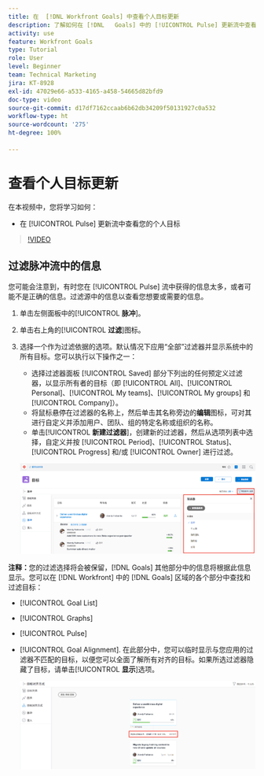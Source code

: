 ```yaml
---
title: 在  [!DNL Workfront Goals] 中查看个人目标更新
description: 了解如何在 [!DNL   Goals] 中的 [!UICONTROL Pulse] 更新流中查看您的个人目标。
activity: use
feature: Workfront Goals
type: Tutorial
role: User
level: Beginner
team: Technical Marketing
jira: KT-8928
exl-id: 47029e66-a533-4165-a458-54665d82bfd9
doc-type: video
source-git-commit: d17df7162ccaab6b62db34209f50131927c0a532
workflow-type: ht
source-wordcount: '275'
ht-degree: 100%

---
```


# 查看个人目标更新

在本视频中，您将学习如何：

* 在 [!UICONTROL Pulse] 更新流中查看您的个人目标

>[!VIDEO](https://video.tv.adobe.com/v/335200/?quality=12&learn=on&enablevpops)

## 过滤脉冲流中的信息

您可能会注意到，有时您在 [!UICONTROL Pulse] 流中获得的信息太多，或者可能不是正确的信息。过滤源中的信息以查看您想要或需要的信息。

1. 单击左侧面板中的&#x200B;[!UICONTROL **脉冲**]。
1. 单击右上角的&#x200B;[!UICONTROL **过滤**]&#x200B;图标。
1. 选择一个作为过滤依据的选项。默认情况下应用“全部”过滤器并显示系统中的所有目标。您可以执行以下操作之一：

   * 选择过滤器面板 [!UICONTROL Saved] 部分下列出的任何预定义过滤器，以显示所有者的目标（即 [!UICONTROL All]、[!UICONTROL Personal]、[!UICONTROL My teams]、[!UICONTROL My groups] 和 [!UICONTROL Company]）。
   * 将鼠标悬停在过滤器的名称上，然后单击其名称旁边的&#x200B;**编辑**&#x200B;图标，可对其进行自定义并添加用户、团队、组的特定名称或组织的名称。
   * 单击&#x200B;[!UICONTROL **新建过滤器**]，创建新的过滤器，然后从选项列表中选择，自定义并按 [!UICONTROL Period]、[!UICONTROL Status]、[!UICONTROL Progress] 和/或 [!UICONTROL Owner] 进行过滤。

   ![图像：[!UICONTROL Filters] 面板，位于 [!DNL Workfront Goals]](assets/18-workfront-goals-pulse-stream.png)

**注释：**&#x200B;您的过滤选择将会被保留，[!DNL Goals] 其他部分中的信息将根据此信息显示。您可以在 [!DNL Workfront] 中的 [!DNL Goals] 区域的各个部分中查找和过滤目标：

* [!UICONTROL Goal List]
* [!UICONTROL Graphs]
* [!UICONTROL Pulse]
* [!UICONTROL Goal Alignment]. 在此部分中，您可以临时显示与您应用的过滤器不匹配的目标，以便您可以全面了解所有对齐的目标。如果所选过滤器隐藏了目标，请单击&#x200B;[!UICONTROL **显示**]&#x200B;选项。

  ![](assets/19-workfront-goals-filter-show-it.png)
